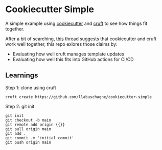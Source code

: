 # Cookiecutter Simple

A simple example using <a href='https://github.com/cookiecutter/cookiecutter'>cookiecutter</a> and <a href='https://github.com/cruft/cruft'>cruft</a> to see how things fit together.

After a bit of searching, <a href='https://github.com/cookiecutter/cookiecutter/issues/784'>this</a> thread suggests that cookiecutter and cruft work well together, this repo exlores those claims by:

+ Evaluating how well cruft manages template updates
+ Evaluating how well this fits into GitHub actions for CI/CD

## Learnings

Step 1: clone using cruft

```
cruft create https://github.com/llabuschagne/cookiecutter-simple
```

Step 2: git init

```
git init
git checkout -b main
git remote add origin {{}}
git pull origin main
git add .
git commit -m 'initial commit'
git push origin main
```


